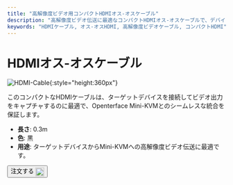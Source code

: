 ```yaml
---
title: "高解像度ビデオ用コンパクトHDMIオス-オスケーブル"
description: "高解像度ビデオ伝送に最適なコンパクトHDMIオス-オスケーブルで、デバイスをシームレスに接続します。"
keywords: "HDMIケーブル, オス-オスHDMI, 高解像度ビデオケーブル, コンパクトHDMI"
---
```


# HDMIオス-オスケーブル

![HDMI-Cable](https://assets.openterface.com/images/product/part/OP-03-CABLE30-HDMI.webp){:style="height:360px"}

このコンパクトなHDMIケーブルは、ターゲットデバイスを接続してビデオ出力をキャプチャするのに最適で、Openterface Mini-KVMとのシームレスな統合を保証します。

- **長さ**: 0.3m
- **色**: 黒
- **用途**: ターゲットデバイスからMini-KVMへの高解像度ビデオ伝送に最適です。

<button class="md-button" onclick="window.location.href='https://shop.techxartisan.com/products/hdmi-male-to-male-cable'"> 注文する <img src="https://assets.openterface.com/images/trademark/txa.svg" alt="TxA Shop" style="vertical-align: middle; height: 20px;"></button>